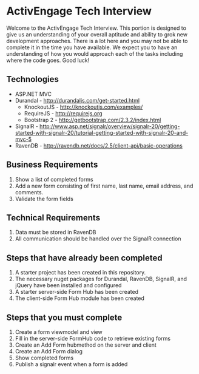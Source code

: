 ActivEngage Tech Interview
=============

Welcome to the ActivEngage Tech Interview.  This portion is designed to give us an understanding of your overall aptitude and ability to grok new development approaches.  There is a lot here and you may not be able to complete it in the time you have available.  We expect you to have an understanding of how you would approach each of the tasks including where the code goes.  Good luck!

## Technologies
* ASP.NET MVC
* Durandal - http://durandaljs.com/get-started.html
  * KnockoutJS - http://knockoutjs.com/examples/
  * RequireJS - http://requirejs.org
  * Bootstrap 2 - http://getbootstrap.com/2.3.2/index.html
* SignalR - http://www.asp.net/signalr/overview/signalr-20/getting-started-with-signalr-20/tutorial-getting-started-with-signalr-20-and-mvc-5
* RavenDB - http://ravendb.net/docs/2.5/client-api/basic-operations 

## Business Requirements
1. Show a list of completed forms
2. Add a new form consisting of first name, last name, email address, and comments.
3. Validate the form fields

## Technical Requirements
1. Data must be stored in RavenDB
2. All communication should be handled over the SignalR connection

## Steps that have already been completed
1. A starter project has been created in this repository.  
2. The necessary nuget packages for Durandal, RavenDB, SignalR, and jQuery have been installed and configured
3. A starter server-side Form Hub has been created
4. The client-side Form Hub module has been created

## Steps that you must complete
1. Create a form viewmodel and view 
2. Fill in the server-side FormHub code to retrieve existing forms
3. Create an Add Form hubmethod on the server and client
4. Create an Add Form dialog
5. Show completed forms
6. Publish a signalr event when a form is added
 

